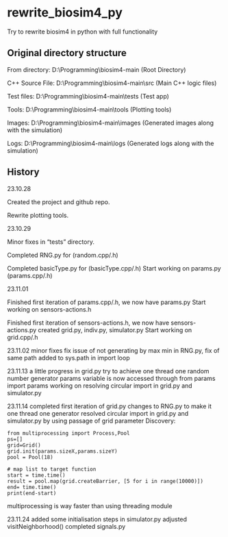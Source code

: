# rewrite_biosim4_py
Try to rewrite biosim4 in python with full functionality

## Original directory structure

From directory: D:\Programming\biosim4-main (Root Directory)

C++ Source File: D:\Programming\biosim4-main\src (Main C++ logic files)

Test files: D:\Programming\biosim4-main\tests (Test app)

Tools: D:\Programming\biosim4-main\tools (Plotting tools)

Images: D:\Programming\biosim4-main\images (Generated images along with the simulation)

Logs: D:\Programming\biosim4-main\logs (Generated logs along with the simulation)

## History

23.10.28

Created the project and github repo.

Rewrite plotting tools.

23.10.29

Minor fixes in “tests” directory.

Completed RNG.py for (random.cpp/.h)

Completed basicType.py for (basicType.cpp/.h)
Start working on params.py (params.cpp/.h)

23.11.01

Finished first iteration of params.cpp/.h, we now have params.py
Start working on sensors-actions.h

Finished first iteration of sensors-actions.h, we now have sensors-actions.py
created grid.py, indiv.py, simulator.py
Start working on grid.cpp/.h

23.11.02
minor fixes
fix issue of not generating by max min in RNG.py, fix of same path added to sys.path in import loop 

23.11.13
a little progress in grid.py
try to achieve one thread one random number generator
params variable is now accessed through from params import params
working on resolving circular import in grid.py and simulator.py

23.11.14
completed first iteration of grid.py
changes to RNG.py to make it one thread one generator
resolved circular import in grid.py and simulator.py by using passage of grid parameter
Discovery:

    from multiprocessing import Process,Pool
    ps=[]
    grid=Grid()
    grid.init(params.sizeX,params.sizeY)
    pool = Pool(18)

    # map list to target function
    start = time.time()
    result = pool.map(grid.createBarrier, [5 for i in range(10000)])
    end= time.time()
    print(end-start)

multiprocessing is way faster than using threading module

23.11.24
added some initialisation steps in simulator.py
adjusted visitNeighborhood()
completed signals.py